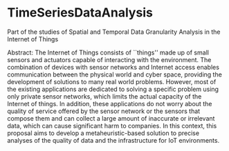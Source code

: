 # TimeSeriesDataAnalysis
Part of the studies of Spatial and Temporal Data Granularity Analysis in the Internet of Things

Abstract:
The Internet of Things consists of ``things'' made up of small sensors and actuators capable of interacting with the environment. The combination of devices with sensor networks and Internet access enables communication between the physical world and cyber space, providing the development of solutions to many real world problems. However, most of the existing applications are dedicated to solving a specific problem using only private sensor networks, which limits the actual capacity of the Internet of things. In addition, these applications do not worry about the quality of service offered by the sensor network or the sensors that compose them and can collect a large amount of inaccurate or irrelevant data, which can cause significant harm to companies. In this context, this proposal aims to develop a metaheuristic-based solution to precise analyses of the quality of data and the infrastructure for IoT environments.
